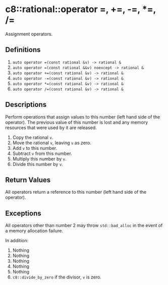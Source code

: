 # c8::rational::operator =, +=, -=, \*=, /= #

Assignment operators.

## Definitions ##

1. `auto operator =(const rational &v) -> rational &`
2. `auto operator =(const rational &&v) noexcept -> rational &`
3. `auto operator +=(const rational &v) -> rational &`
4. `auto operator -=(const rational &v) -> rational &`
5. `auto operator *=(const rational &v) -> rational &`
6. `auto operator /=(const rational &v) -> rational &`

## Descriptions ##

Perform operations that assign values to this number (left hand side of the operator).  The previous value of this number is lost and any memory resources that were used by it are released.

1. Copy the rational `v`.
2. Move the rational `v`, leaving `v` as zero.
3. Add `v` to this number.
4. Subtract `v` from this number.
5. Multiply this number by `v`.
6. Divide this number by `v`.

## Return Values ##

All operators return a reference to this number (left hand side of the operator).

## Exceptions ##

All operators other than number 2 may throw `std::bad_alloc` in the event of a memory allocation failure.

In addition:

1. Nothing
2. Nothing
3. Nothing
4. Nothing
5. Nothing
6. `c8::divide_by_zero` if the divisor, `v` is zero.


